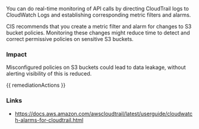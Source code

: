 
You can do real-time monitoring of API calls by directing CloudTrail logs to CloudWatch Logs and establishing corresponding metric filters and alarms.   
                                                                              
CIS recommends that you create a metric filter and alarm for changes to S3 bucket policies. Monitoring these changes might reduce time to detect and correct permissive policies on sensitive S3 buckets.

### Impact
Misconfigured policies on S3 buckets could lead to data leakage, without alerting visibility of this is reduced.

<!-- DO NOT CHANGE -->
{{ remediationActions }}

### Links
- https://docs.aws.amazon.com/awscloudtrail/latest/userguide/cloudwatch-alarms-for-cloudtrail.html


